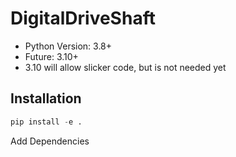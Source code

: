 # DigitalDriveShaft

- Python Version: 3.8+
- Future: 3.10+
- 3.10 will allow slicker code, but is not needed yet

## Installation
````python
pip install -e .
````

Add Dependencies 